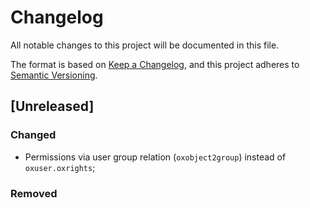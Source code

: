 # Changelog
All notable changes to this project will be documented in this file.

The format is based on [Keep a Changelog](https://keepachangelog.com/en/1.0.0/),
and this project adheres to [Semantic Versioning](https://semver.org/spec/v2.0.0.html).

## [Unreleased]

### Changed

- Permissions via user group relation (`oxobject2group`) instead of `oxuser.oxrights`;

### Removed


[4.0.0]: https://github.com/OXID-eSales/graphql-base-module/compare/v3.2.0...v4.0.0
